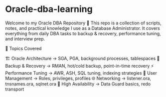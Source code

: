 # Oracle-dba-learning
Welcome to my Oracle DBA Repository 🚀
This repo is a collection of scripts, notes, and practical knowledge I use as a Database Administrator.
It covers everything from daily DBA tasks to backup & recovery, performance tuning, and interview prep.

📑 Topics Covered

🏗️ Oracle Architecture → SGA, PGA, background processes, tablespaces
💾 Backup & Recovery → RMAN, hot/cold backup, point-in-time recovery
⚡ Performance Tuning → AWR, ASH, SQL tuning, indexing strategies
👤 User Management → Roles, privileges, profiles
🌐 Networking → listener.ora, tnsnames.ora, sqlnet.ora
🔄 High Availability → Data Guard basics, redo transport
